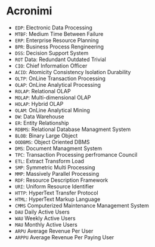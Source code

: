 # Acronimi

- `EDP`: Electronic Data Processing
- `MTBF`: Medium Time Between Failure
- `ERP`: Enterprise Resource Planning
- `BPR`: Business Process Rengineering
- `DSS`: Decision Support System
- `ROT` Data: Redundant Outdated Trivial 
- `CIO`: Chief Information Officer
- `ACID`: Atomicity Consistency Isolation Durability
- `OLTP`: OnLine Transaction Processing
- `OLAP`: OnLine Analytical Processing
- `ROLAP`: Relational OLAP
- `MOLAP`: Multi-dimensional OLAP
- `HOLAP`: Hybrid OLAP
- `OLAM`: OnLine Analytical Mining
- `DW`: Data Warehouse
- `ER`: Entity Relationship
- `RDBMS`: Relational Database Managment System
- `BLOB`: Binary Large Object
- `OODBMS`: Object Oriented DBMS
- `DMS`: Document Managment System
- `TPC`: Transaction Processing perfromance Council
- `ETL`: Extract Transform Load
- `SMP`: Symmetric Multi Processing
- `MMP`: Massively Parallel Processing
- `RDF`: Resource Description Framework
- `URI`: Uniform Resource Identifier
- `HTTP`: HyperText Transfer Protocol
- `HTML`: HyperText Markup Language
- `CMMS` Computerized Maintenance Management System
- `DAU` Daily Active Users
- `WAU` Weekly Active Users
- `MAU` Monthly Active Users
- `ARPU` Average Revenue Per User
- `ARPPU` Average Revenue Per Paying User